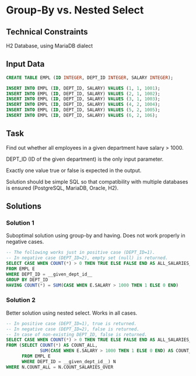 # Group-By vs. Nested Select

## Technical Constraints

 H2 Database, using MariaDB dialect

## Input Data

```SQL
CREATE TABLE EMPL (ID INTEGER, DEPT_ID INTEGER, SALARY INTEGER);

INSERT INTO EMPL (ID, DEPT_ID, SALARY) VALUES (1, 1, 1001);
INSERT INTO EMPL (ID, DEPT_ID, SALARY) VALUES (2, 1, 1002);
INSERT INTO EMPL (ID, DEPT_ID, SALARY) VALUES (3, 1, 1003);
INSERT INTO EMPL (ID, DEPT_ID, SALARY) VALUES (4, 2, 1004);
INSERT INTO EMPL (ID, DEPT_ID, SALARY) VALUES (5, 2, 1005);
INSERT INTO EMPL (ID, DEPT_ID, SALARY) VALUES (6, 2, 106);
```

## Task

Find out whether all employees in a given department have salary > 1000.

DEPT_ID (ID of the given department) is the only input parameter.

Exactly one value true or false is expected in the output.

Solution should be simple SQL so that compatibility with multiple databases is ensured (PostgreSQL, MariaDB, Oracle, H2).

## Solutions

### Solution 1

Suboptimal solution using group-by and having. Does not work properly in negative cases.

```SQL
-- The following works just in positive case (DEPT_ID=1). 
-- In negative case (DEPT_ID=2), empty set (null) is returned.
SELECT CASE WHEN COUNT(*) > 0 THEN TRUE ELSE FALSE END AS ALL_SALARIES_OVER
FROM EMPL E
WHERE DEPT_ID = __given_dept_id__
GROUP BY DEPT_ID
HAVING COUNT(*) = SUM(CASE WHEN E.SALARY > 1000 THEN 1 ELSE 0 END)
```

### Solution 2

Better solution using nested select. Works in all cases.

```SQL
-- In positive case (DEPT_ID=1), true is returned.
-- In negative case (DEPT_ID=2), false is returned.
-- In case of non-existing DEPT_ID, false is returned.
SELECT CASE WHEN COUNT(*) > 0 THEN TRUE ELSE FALSE END AS ALL_SALARIES_OVER 
FROM (SELECT COUNT(*) AS COUNT_ALL, 
             SUM(CASE WHEN E.SALARY > 1000 THEN 1 ELSE 0 END) AS COUNT_SALARIES_OVER 
      FROM EMPL E
      WHERE DEPT_ID = __given_dept_id__) N
WHERE N.COUNT_ALL = N.COUNT_SALARIES_OVER
```
